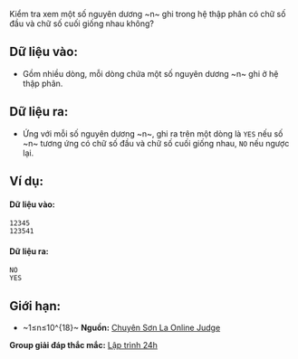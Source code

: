 Kiểm tra xem một số nguyên dương ~n~ ghi trong hệ thập phân có chữ số đầu và chữ số cuối giống nhau không?

## Dữ liệu vào:
- Gồm nhiều dòng, mỗi dòng chứa một số nguyên dương ~n~ ghi ở hệ thập phân.

## Dữ liệu ra:
- Ứng với mỗi số nguyên dương ~n~, ghi ra trên một dòng là `YES` nếu số ~n~ tương ứng có chữ số đầu và chữ số cuối giống nhau, `NO` nếu ngược lại.

## Ví dụ:
#### Dữ liệu vào:
```
12345
123541
```

#### Dữ liệu ra:
```
NO
YES
```

## Giới hạn:
- ~1≤n≤10^{18}~
**Nguồn:** [Chuyên Sơn La Online Judge](http://csloj.ddns.net/)

**Group giải đáp thắc mắc:** [Lập trình 24h](https://www.facebook.com/groups/1386904321519984)